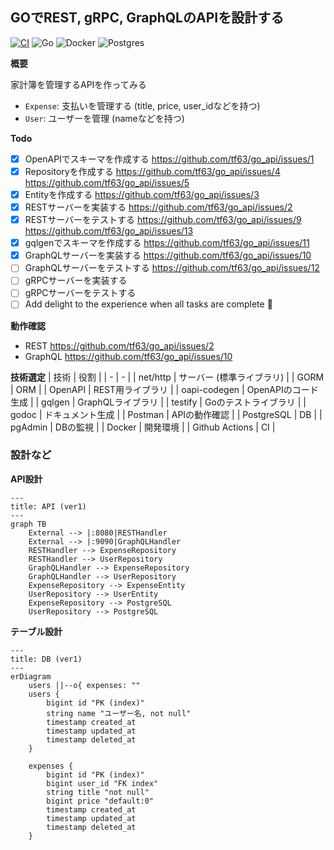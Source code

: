 ## GOでREST, gRPC, GraphQLのAPIを設計する
<!-- ロゴとラベルの色はここから https://simpleicons.org -->
[![CI](https://github.com/tf63/go_api/actions/workflows/go.yml/badge.svg)](https://github.com/tf63/go_api/actions/workflows/go.yml)
![Go](https://img.shields.io/badge/Go-1.19-00ADD8?logo=go)
![Docker](https://img.shields.io/badge/Docker-20.10.23-2496ED?logo=docker)
![Postgres](https://img.shields.io/badge/Postgres-15.2-4169E1?logo=postgresql)

**概要**

家計簿を管理するAPIを作ってみる
- `Expense`: 支払いを管理する (title, price, user_idなどを持つ)
- `User`: ユーザーを管理 (nameなどを持つ)


**Todo**
- [x] OpenAPIでスキーマを作成する https://github.com/tf63/go_api/issues/1
- [x] Repositoryを作成する https://github.com/tf63/go_api/issues/4 https://github.com/tf63/go_api/issues/5
- [x] Entityを作成する https://github.com/tf63/go_api/issues/3
- [x] RESTサーバーを実装する https://github.com/tf63/go_api/issues/2
- [x] RESTサーバーをテストする https://github.com/tf63/go_api/issues/9 https://github.com/tf63/go_api/issues/13
- [x] gqlgenでスキーマを作成する https://github.com/tf63/go_api/issues/11
- [x] GraphQLサーバーを実装する https://github.com/tf63/go_api/issues/10
- [ ] GraphQLサーバーをテストする https://github.com/tf63/go_api/issues/12
- [ ] gRPCサーバーを実装する
- [ ] gRPCサーバーをテストする
- [ ] Add delight to the experience when all tasks are complete :tada:

**動作確認**
- REST https://github.com/tf63/go_api/issues/2
- GraphQL https://github.com/tf63/go_api/issues/10

**技術選定**
| 技術 | 役割 |
| - | - |
| net/http | サーバー (標準ライブラリ) |
| GORM | ORM |
| OpenAPI | REST用ライブラリ |
| oapi-codegen | OpenAPIのコード生成 |
| gqlgen | GraphQLライブラリ |
| testify | Goのテストライブラリ |
| godoc | ドキュメント生成 |
| Postman | APIの動作確認 |
| PostgreSQL | DB |
| pgAdmin | DBの監視 |
| Docker | 開発環境 |
| Github Actions | CI |

### 設計など

**API設計**

```mermaid
---
title: API (ver1)
---
graph TB
    External --> |:8080|RESTHandler
    External --> |:9090|GraphQLHandler
    RESTHandler --> ExpenseRepository
    RESTHandler --> UserRepository
    GraphQLHandler --> ExpenseRepository
    GraphQLHandler --> UserRepository
    ExpenseRepository --> ExpenseEntity
    UserRepository --> UserEntity
    ExpenseRepository --> PostgreSQL
    UserRepository --> PostgreSQL

```

**テーブル設計**

```mermaid
---
title: DB (ver1)
---
erDiagram
    users ||--o{ expenses: ""
    users {
        bigint id "PK (index)"
        string name "ユーザー名, not null"
        timestamp created_at
        timestamp updated_at
        timestamp deleted_at
    }

    expenses {
        bigint id "PK (index)"
        bigint user_id "FK index"
        string title "not null"
        bigint price "default:0"
        timestamp created_at
        timestamp updated_at
        timestamp deleted_at
    }
```

